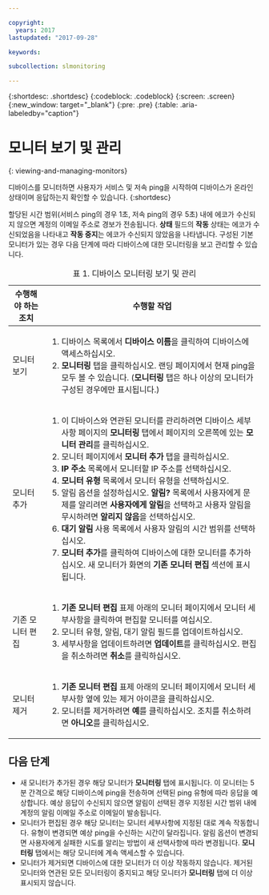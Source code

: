 ```yaml
---

copyright:
  years: 2017
lastupdated: "2017-09-28"

keywords:

subcollection: slmonitoring

---
```


{:shortdesc: .shortdesc}
{:codeblock: .codeblock}
{:screen: .screen}
{:new_window: target="_blank"}
{:pre: .pre}
{:table: .aria-labeledby="caption"}

# 모니터 보기 및 관리
{: viewing-and-managing-monitors}

디바이스를 모니터하면 사용자가 서비스 및 저속 ping을 시작하여 디바이스가 온라인 상태이며 응답하는지 확인할 수 있습니다.
{:shortdesc}

할당된 시간 범위(서비스 ping의 경우 1초, 저속 ping의 경우 5초) 내에 에코가 수신되지 않으면 계정의 이메일 주소로 경보가 전송됩니다. **상태** 필드의 **작동** 상태는 에코가 수신되었음을 나타내고 **작동 중지**는 에코가 수신되지 않았음을 나타냅니다. 구성된 기본 모니터가 있는 경우 다음 단계에 따라 디바이스에 대한 모니터링을 보고 관리할 수 있습니다.

   <table>
   <CAPTION>표 1. 디바이스 모니터링 보기 및 관리</CAPTION>
   <THEAD>
   <TR>
   <th>수행해야 하는 조치</th>
   <th>수행할 작업</th>
   </TR>
   </THEAD>
   <TBODY>
   <tr>
   <td>모니터 보기</td>
   <td>
   <ol>
   <li>디바이스 목록에서 <b>디바이스 이름</b>을 클릭하여 디바이스에 액세스하십시오.</li>
   <li><b>모니터링</b> 탭을 클릭하십시오. 랜딩 페이지에서 현재 ping을 모두 볼 수 있습니다. (<b>모니터링</b> 탭은 하나 이상의 모니터가 구성된 경우에만 표시됩니다.)</li>
   </ol>
   </td>
   </tr>
   <tr>
   <td>모니터 추가</td>
   <td>
   <ol>
   <li>이 디바이스와 연관된 모니터를 관리하려면 디바이스 세부사항 페이지의 <b>모니터링</b> 탭에서 페이지의 오른쪽에 있는 <b>모니터 관리</b>를 클릭하십시오.</li>
   <li>모니터 페이지에서 <b>모니터 추가</b> 탭을 클릭하십시오.</li>
   <li><b>IP 주소</b> 목록에서 모니터할 IP 주소를 선택하십시오.</li>
   <li><b>모니터 유형</b> 목록에서 모니터 유형을 선택하십시오.</li>
   <li>알림 옵션을 설정하십시오. <b>알림?</b> 목록에서 사용자에게 문제를 알리려면 <b>사용자에게 알림</b>을 선택하고 사용자 알림을 무시하려면 <b>알리지 않음</b>을 선택하십시오.</li>
   <li><b>대기 알림</b> 사용 목록에서 사용자 알림의 시간 범위를 선택하십시오.</li>
   <li><b>모니터 추가</b>를 클릭하여 디바이스에 대한 모니터를 추가하십시오. 새 모니터가 화면의 <b>기존 모니터 편집</b> 섹션에 표시됩니다.</li>
   </ol>
   </td>
   </tr>
   <tr>
   <td>기존 모니터 편집</td>
   <td>
   <ol>
   <li><b>기존 모니터 편집</b> 표제 아래의 모니터 페이지에서 모니터 세부사항을 클릭하여 편집할 모니터를 여십시오.</li>
   <li>모니터 유형, 알림, 대기 알림 필드를 업데이트하십시오.</li>
   <li>세부사항을 업데이트하려면 <b>업데이트</b>를 클릭하십시오. 편집을 취소하려면 <b>취소</b>를 클릭하십시오.</li>
   </ol>
   </td>
   </tr>
   <tr>
   <td>모니터 제거</td>
   <td>
   <ol>
   <li><b>기존 모니터 편집</b> 표제 아래의 모니터 페이지에서 모니터 세부사항 옆에 있는 제거 아이콘을 클릭하십시오.</li>
   <li>모니터를 제거하려면 <b>예</b>를 클릭하십시오. 조치를 취소하려면 <b>아니오</b>를 클릭하십시오.</li>
   </ol>
   </td>
   </tr>
   </TBODY>
   </table>

## 다음 단계

- 새 모니터가 추가된 경우 해당 모니터가 **모니터링** 탭에 표시됩니다. 이 모니터는 5분 간격으로 해당 디바이스에 ping을 전송하며 선택된 ping 유형에 따라 응답을 예상합니다. 예상 응답이 수신되지 않으면 알림이 선택된 경우 지정된 시간 범위 내에 계정의 알림 이메일 주소로 이메일이 발송됩니다.
- 모니터가 편집된 경우 해당 모니터는 모니터 세부사항에 지정된 대로 계속 작동합니다. 유형이 변경되면 예상 ping을 수신하는 시간이 달라집니다. 알림 옵션이 변경되면 사용자에게 실패한 시도를 알리는 방법이 새 선택사항에 따라 변경됩니다. **모니터링** 탭에서는 해당 모니터에 계속 액세스할 수 있습니다.
- 모니터가 제거되면 디바이스에 대한 모니터가 더 이상 작동하지 않습니다. 제거된 모니터와 연관된 모든 모니터링이 중지되고 해당 모니터가 **모니터링** 탭에 더 이상 표시되지 않습니다.
